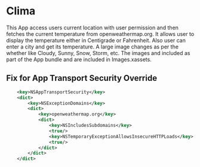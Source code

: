 # Clima

This App access users current location with user permission and then fetches the current temperature from openweathermap.org.
It allows user to display the temperature either in Centigrade or Fahrenheit.
Also user can enter a city and get its temperature.
A large image changes as per the whether like Cloudy, Sunny, Snow, Storm, etc.
The images and included as part of the App bundle and are included in Images.xassets.


## Fix for App Transport Security Override

```XML
	<key>NSAppTransportSecurity</key>
	<dict>
		<key>NSExceptionDomains</key>
		<dict>
			<key>openweathermap.org</key>
			<dict>
				<key>NSIncludesSubdomains</key>
				<true/>
				<key>NSTemporaryExceptionAllowsInsecureHTTPLoads</key>
				<true/>
			</dict>
		</dict>
	</dict>
```
